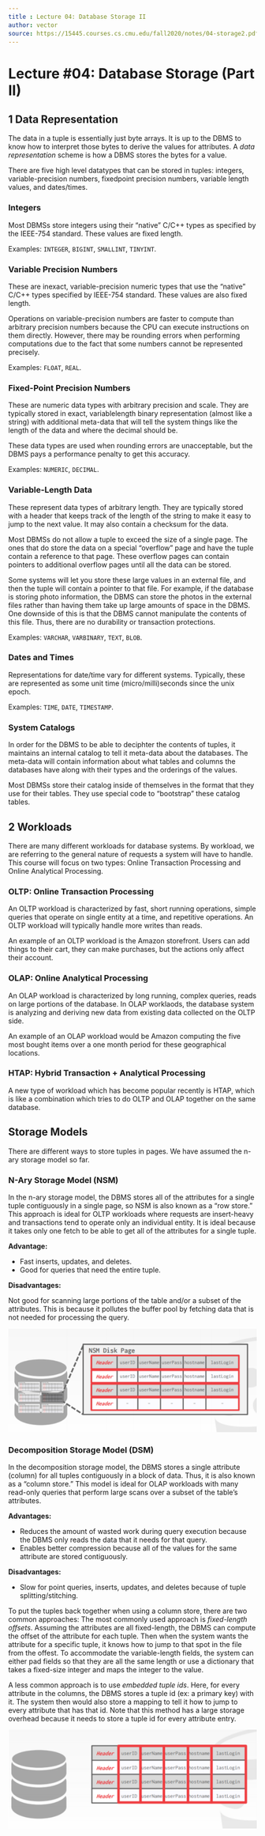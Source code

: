 ```yaml
---
title : Lecture 04: Database Storage II
author: vector
source: https://15445.courses.cs.cmu.edu/fall2020/notes/04-storage2.pdf
---
```


# Lecture #04: Database Storage (Part II)

## 1 Data Representation

The data in a tuple is essentially just byte arrays. It is up to the DBMS to know how to interpret those bytes to derive the values for attributes. A *data representation* scheme is how a DBMS stores the bytes for a value.

There are five high level datatypes that can be stored in tuples: integers, variable-precision numbers, fixedpoint precision numbers, variable length values, and dates/times.

### Integers

Most DBMSs store integers using their “native” C/C++ types as specified by the IEEE-754 standard. These values are fixed length.

Examples: `INTEGER`, `BIGINT`, `SMALLINT`, `TINYINT`.

### Variable Precision Numbers

These are inexact, variable-precision numeric types that use the “native” C/C++ types specified by IEEE-754 standard. These values are also fixed length.

Operations on variable-precision numbers are faster to compute than arbitrary precision numbers because the CPU can execute instructions on them directly. However, there may be rounding errors when performing computations due to the fact that some numbers cannot be represented precisely.

Examples: `FLOAT`, `REAL`.

### Fixed-Point Precision Numbers

These are numeric data types with arbitrary precision and scale. They are typically stored in exact, variablelength binary representation (almost like a string) with additional meta-data that will tell the system things like the length of the data and where the decimal should be.

These data types are used when rounding errors are unacceptable, but the DBMS pays a performance penalty to get this accuracy.

Examples: `NUMERIC`, `DECIMAL`.

### Variable-Length Data

These represent data types of arbitrary length. They are typically stored with a header that keeps track of the length of the string to make it easy to jump to the next value. It may also contain a checksum for the data.

Most DBMSs do not allow a tuple to exceed the size of a single page. The ones that do store the data on a special “overflow” page and have the tuple contain a reference to that page. These overflow pages can contain pointers to additional overflow pages until all the data can be stored.

Some systems will let you store these large values in an external file, and then the tuple will contain a pointer to that file. For example, if the database is storing photo information, the DBMS can store the photos in the external files rather than having them take up large amounts of space in the DBMS. One downside of this is that the DBMS cannot manipulate the contents of this file. Thus, there are no durability or transaction protections.

Examples: `VARCHAR`, `VARBINARY`, `TEXT`, `BLOB`.

### Dates and Times

Representations for date/time vary for different systems. Typically, these are represented as some unit time (micro/milli)seconds since the unix epoch.

Examples: `TIME`, `DATE`, `TIMESTAMP`.

### System Catalogs

In order for the DBMS to be able to deciphter the contents of tuples, it maintains an internal catalog to tell it meta-data about the databases. The meta-data will contain information about what tables and columns the databases have along with their types and the orderings of the values.

Most DBMSs store their catalog inside of themselves in the format that they use for their tables. They use special code to “bootstrap” these catalog tables.

## 2 Workloads

There are many different workloads for database systems. By workload, we are referring to the general nature of requests a system will have to handle. This course will focus on two types: Online Transaction Processing and Online Analytical Processing.

### OLTP: Online Transaction Processing

An OLTP workload is characterized by fast, short running operations, simple queries that operate on single entity at a time, and repetitive operations. An OLTP workload will typically handle more writes than reads.

An example of an OLTP workload is the Amazon storefront. Users can add things to their cart, they can make purchases, but the actions only affect their account.

### OLAP: Online Analytical Processing

An OLAP workload is characterized by long running, complex queries, reads on large portions of the database. In OLAP worklaods, the database system is analyzing and deriving new data from existing data collected on the OLTP side.

An example of an OLAP workload would be Amazon computing the five most bought items over a one month period for these geographical locations.

### HTAP: Hybrid Transaction + Analytical Processing

A new type of workload which has become popular recently is HTAP, which is like a combination which tries to do OLTP and OLAP together on the same database.

## Storage Models

There are different ways to store tuples in pages. We have assumed the n-ary storage model so far.

### N-Ary Storage Model (NSM)

In the n-ary storage model, the DBMS stores all of the attributes for a single tuple contiguously in a single page, so NSM is also known as a “row store.” This approach is ideal for OLTP workloads where requests are insert-heavy and transactions tend to operate only an individual entity. It is ideal because it takes only one fetch to be able to get all of the attributes for a single tuple.

**Advantage:**

- Fast inserts, updates, and deletes.
- Good for queries that need the entire tuple.

**Disadvantages:**

Not good for scanning large portions of the table and/or a subset of the attributes. This is because it pollutes the buffer pool by fetching data that is not needed for processing the query.

![row store](./assets/row_store.png)

### Decomposition Storage Model (DSM)

In the decomposition storage model, the DBMS stores a single attribute (column) for all tuples contiguously in a block of data. Thus, it is also known as a “column store.” This model is ideal for OLAP workloads with many read-only queries that perform large scans over a subset of the table’s attributes.

**Advantages:**

- Reduces the amount of wasted work during query execution because the DBMS only reads the data that it needs for that query.
- Enables better compression because all of the values for the same attribute are stored contiguously.

**Disadvantages:**

- Slow for point queries, inserts, updates, and deletes because of tuple splitting/stitching.

To put the tuples back together when using a column store, there are two common approaches: The most commonly used approach is *fixed-length offsets*. Assuming the attributes are all fixed-length, the DBMS can compute the offset of the attribute for each tuple. Then when the system wants the attribute for a specific tuple, it knows how to jump to that spot in the file from the offest. To accommodate the variable-length fields, the system can either pad fields so that they are all the same length or use a dictionary that takes a fixed-size integer and maps the integer to the value.

A less common approach is to use *embedded tuple ids*. Here, for every attribute in the columns, the DBMS stores a tuple id (ex: a primary key) with it. The system then would also store a mapping to tell it how to jump to every attribute that has that id. Note that this method has a large storage overhead because it needs to store a tuple id for every attribute entry.

![col store](./assets/col_store.png)
